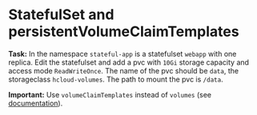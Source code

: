 # StatefulSet and persistentVolumeClaimTemplates

**Task:** In the namespace `stateful-app` is a statefulset `webapp` with one replica. Edit the statefulset and add a pvc with `10Gi` storage capacity and access mode `ReadWriteOnce`. The name of the pvc should be `data`, the storageclass `hcloud-volumes`. The path to mount the pvc is `/data`.

**Important:** Use `volumeClaimTemplates` instead of `volumes` (see [documentation](https://kubernetes.io/docs/concepts/workloads/controllers/statefulset)).